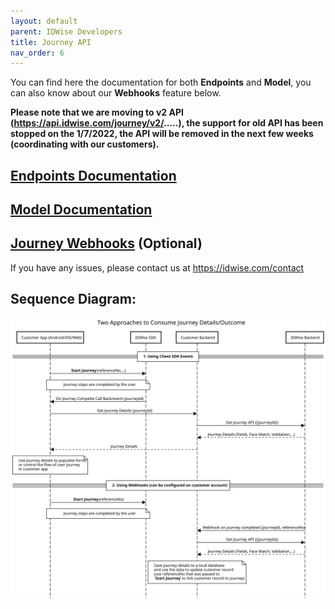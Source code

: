 ```yaml
---
layout: default
parent: IDWise Developers
title: Journey API 
nav_order: 6
---
```





You can find here the documentation for both **Endpoints** and **Model**, you can also know about our **Webhooks** feature below.

**Please note that we are moving to v2 API (https://api.idwise.com/journey/v2/.....), the support for old API has been stopped on the 1/7/2022, the API will be removed in the next few weeks (coordinating with our customers).**

## [Endpoints Documentation](https://idwi.se/journey-api-v2)


## [Model Documentation](https://idwi.se/journey-model-v2)

## [Journey Webhooks](https://idwi.se/webhooks) (Optional)

If you have any issues, please contact us at https://idwise.com/contact

## Sequence Diagram:

![download (3)](https://raw.githubusercontent.com/idwise/idwise.github.io/main/assets/api-seq-diagram.svg)
